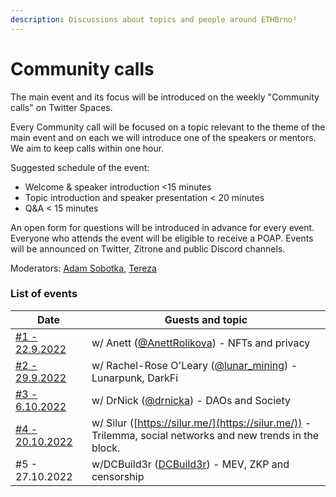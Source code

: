 ```yaml
---
description: Discussions about topics and people around ETHBrno²
---
```


# Community calls

The main event and its focus will be introduced on the weekly "Community calls" on Twitter Spaces.  &#x20;

Every Community call will be focused on a topic relevant to the theme of the main event and on each we will introduce one of the speakers or mentors. We aim to keep calls within one hour.&#x20;

Suggested schedule of the event:

* Welcome & speaker introduction <15 minutes
* &#x20;Topic introduction and speaker presentation < 20 minutes
* Q\&A < 15 minutes

An open form for questions will be introduced in advance for every event. Everyone who attends the event will be eligible to receive a POAP. Events will be announced on Twitter, Zitrone and public Discord channels.

Moderators: [Adam Sobotka](https://twitter.com/vorcigernix), [Tereza](https://twitter.com/terkastarostova)

### List of events

| Date                                                              | Guests and topic                                                                                           |
| ----------------------------------------------------------------- | ---------------------------------------------------------------------------------------------------------- |
| [#1 - 22.9.2022](https://twitter.com/i/spaces/1djGXlBkkqEGZ?s=20) | w/ Anett ([@AnettRolikova](https://twitter.com/AnettRolikova)) - NFTs and privacy                          |
| [#2 - 29.9.2022](https://twitter.com/i/spaces/1YpKkgXzyOPKj?s=20) | w/ Rachel-Rose O'Leary ([@lunar\_mining](https://twitter.com/lunar\_mining)) - Lunarpunk, DarkFi           |
| [#3 - 6.10.2022](https://twitter.com/i/spaces/1MnGnpqayAwxO?s=20) | w/ DrNick ([@drnicka](https://twitter.com/drnicka)) - DAOs and Society                                     |
| [#4 - 20.10.2022](https://youtu.be/2Ze\_nOXnjDY)                  | w/ Silur ([https://silur.me/](https://silur.me/)) - Trilemma, social networks and new trends in the block. |
| #5 - 27.10.2022                                                   | w/DCBuild3r ([DCBuild3r](https://twitter.com/DCbuild3r)) - MEV, ZKP and censorship                         |

&#x20; &#x20;
